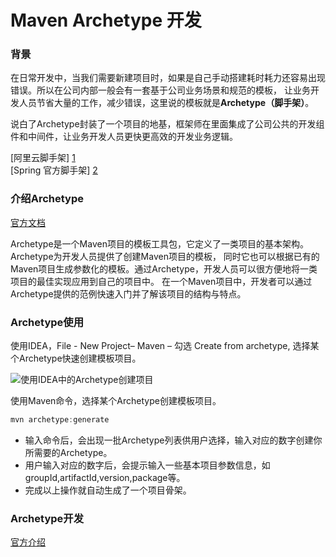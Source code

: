 Maven Archetype 开发
=======

### 背景
在日常开发中，当我们需要新建项目时，如果是自己手动搭建耗时耗力还容易出现错误。所以在公司内部一般会有一套基于公司业务场景和规范的模板，
让业务开发人员节省大量的工作，减少错误，这里说的模板就是**Archetype（脚手架）**。  

说白了Archetype封装了一个项目的地基，框架师在里面集成了公司公共的开发组件和中间件，让业务开发人员更快更高效的开发业务逻辑。

[阿里云脚手架] [1]  
[Spring 官方脚手架] [2]

### 介绍Archetype
[官方文档]

Archetype是一个Maven项目的模板工具包，它定义了一类项目的基本架构。Archetype为开发人员提供了创建Maven项目的模板，
同时它也可以根据已有的Maven项目生成参数化的模板。通过Archetype，开发人员可以很方便地将一类项目的最佳实现应用到自己的项目中。
在一个Maven项目中，开发者可以通过Archetype提供的范例快速入门并了解该项目的结构与特点。

### Archetype使用

使用IDEA，File - New Project– Maven – 勾选 Create from archetype, 选择某个Archetype快速创建模板项目。  

![使用IDEA中的Archetype创建项目](IDEA.png)  

使用Maven命令，选择某个Archetype创建模板项目。  

```javascript
mvn archetype:generate
```
* 输入命令后，会出现一批Archetype列表供用户选择，输入对应的数字创建你所需要的Archetype。
* 用户输入对应的数字后，会提示输入一些基本项目参数信息，如 groupId,artifactId,version,package等。
* 完成以上操作就自动生成了一个项目骨架。

### Archetype开发
[官方介绍] 



 [1]: https://start.aliyun.com/bootstrap.html
 [2]: https://start.spring.io/
 [官方文档]: https://maven.apache.org/archetype/index.html
 [官方介绍]: https://maven.apache.org/archetype/maven-archetype-plugin/advanced-usage.html
